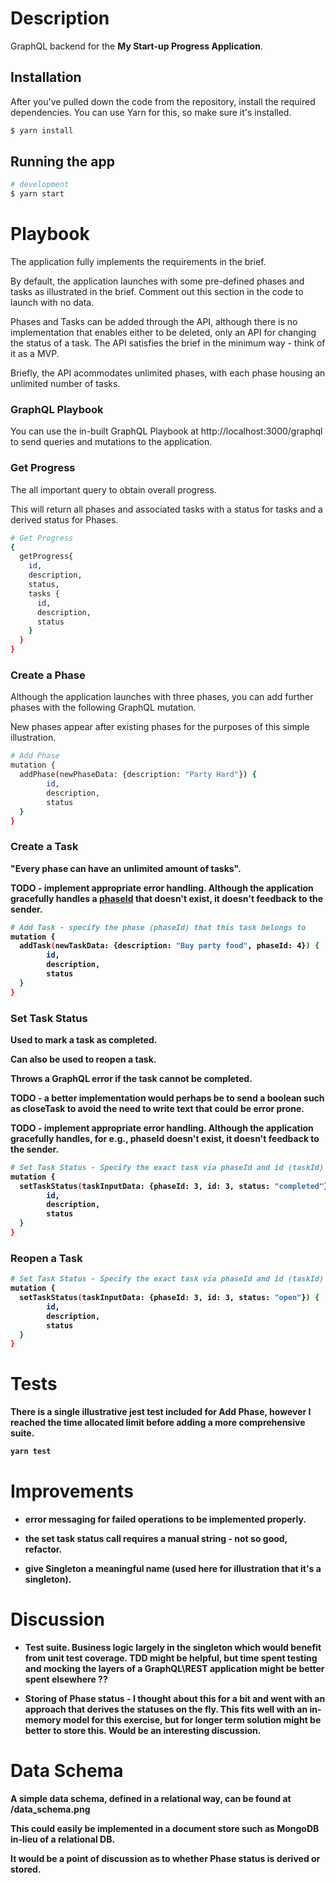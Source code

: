 
# Description

GraphQL backend for the <b>My Start-up Progress Application</b>.

## Installation
After you've pulled down the code from the repository, install the required dependencies.
You can use Yarn for this, so make sure it's installed.

```bash
$ yarn install
```

## Running the app

```bash
# development
$ yarn start


```

# Playbook
The application fully implements the requirements in the brief.

By default, the application launches with some pre-defined phases and tasks as illustrated in the brief. Comment out this section in the code to launch with no data.

Phases and Tasks can be added through the API, although there is no implementation that enables either to be deleted, only an API for changing the status of a task. The API satisfies the brief in the minimum way - think of it as a MVP.

Briefly, the API acommodates unlimited phases, with each phase housing an unlimited number of tasks.


### <b>GraphQL Playbook</b>
You can use the in-built GraphQL Playbook at http://localhost:3000/graphql to send queries and mutations to the application.

### <b>Get Progress</b>
The all important query to obtain overall progress. 

This will return all phases and associated tasks with a status for tasks and a 
derived status for Phases.

```bash
# Get Progress
{
  getProgress{
    id,
    description,
    status,
    tasks {
      id,
      description,
      status
    }
  }
}

```


### <b>Create a Phase</b>
Although the application launches with three phases, you can add further phases with the following GraphQL mutation.

New phases appear after existing phases for the purposes of this simple illustration.

```bash
# Add Phase
mutation {
  addPhase(newPhaseData: {description: "Party Hard"}) {
		id,
		description,
		status
  }
}

```

### <b>Create a Task<b>
"Every phase can have an unlimited amount of tasks".

<b>TODO</b> - implement appropriate error handling. Although the application gracefully handles a <u>phaseId</u> that doesn't exist, it doesn't feedback to the sender.

```bash
# Add Task - specify the phase (phaseId) that this task belongs to
mutation {
  addTask(newTaskData: {description: "Buy party food", phaseId: 4}) {
		id,
		description,
		status
  }
}

```

### <b>Set Task Status</b>
Used to mark a task as completed.

Can also be used to reopen a task.

Throws a GraphQL error if the task cannot be completed.

<b>TODO</b> - a better implementation would perhaps be to send a boolean such as closeTask to avoid the need to write text that could be error prone.

<b>TODO</b> - implement appropriate error handling. Although the application gracefully handles, for e.g., phaseId doesn't exist, it doesn't feedback to the sender.

```bash
# Set Task Status - Specify the exact task via phaseId and id (taskId)
mutation {
  setTaskStatus(taskInputData: {phaseId: 3, id: 3, status: "completed"}) {
		id,
		description,
		status
  }
}

```

### <b>Reopen a Task</b>

```bash
# Set Task Status - Specify the exact task via phaseId and id (taskId)
mutation {
  setTaskStatus(taskInputData: {phaseId: 3, id: 3, status: "open"}) {
		id,
		description,
		status
  }
}

```
# Tests
There is a single illustrative jest test included for Add Phase, however I reached the time allocated limit before adding a more comprehensive suite.

```bash
yarn test

```

# Improvements
- error messaging for failed operations to be implemented properly.

- the set task status call requires a manual string - not so good, refactor.

- give Singleton a meaningful name (used here for illustration that it's a singleton).


# Discussion
- Test suite. Business logic largely in the singleton which would benefit from unit test coverage. 
TDD might be helpful, but time spent testing and mocking the layers of a GraphQL\REST application might be better spent elsewhere ??

- Storing of Phase status - I thought about this for a bit and went with an approach that derives the statuses on the fly. This fits well with an in-memory model for this exercise, but for longer term solution might be better to store this. Would be an interesting discussion.

# Data Schema

A simple data schema, defined in a relational way, can be found at /data_schema.png

This could easily be implemented in a document store such as MongoDB in-lieu of a relational DB.

It would be a point of discussion as to whether Phase status is derived or stored.

